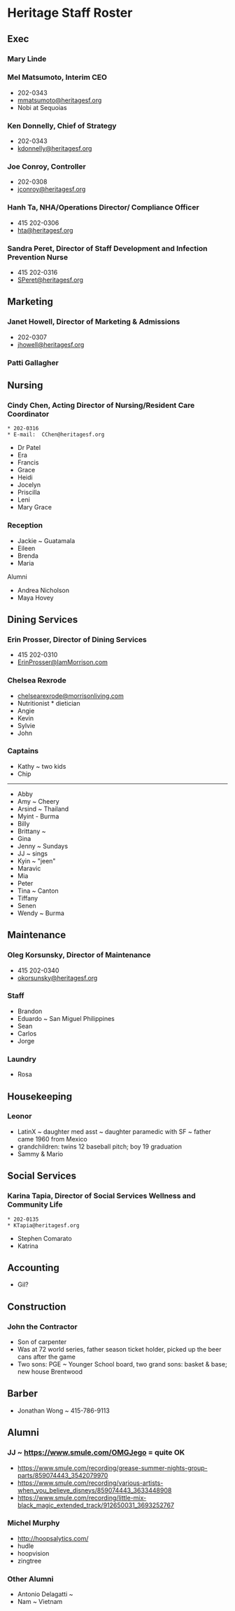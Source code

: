 # Heritage Staff Roster

## Exec

### Mary Linde


### Mel Matsumoto, Interim CEO
* 202-0343
* mmatsumoto@heritagesf.org
* Nobi at Sequoias

### Ken Donnelly, Chief of Strategy
* 202-0343
* kdonnelly@heritagesf.org

### Joe Conroy, Controller
* 202-0308
* jconroy@heritagesf.org

### Hanh Ta, NHA/Operations Director/ Compliance Officer
* 415 202-0306
* hta@heritagesf.org

### Sandra Peret, Director of Staff Development and Infection Prevention Nurse

* 415 202-0316
* SPeret@heritagesf.org

## Marketing

### Janet Howell, Director of Marketing & Admissions

* 202-0307
* jhowell@heritagesf.org

### Patti Gallagher


## Nursing

### Cindy Chen, Acting Director of Nursing/Resident Care Coordinator
	* 202-0316
	* E-mail:  CChen@heritagesf.org

* Dr Patel
* Era
* Francis
* Grace
* Heidi
* Jocelyn
* Priscilla
* Leni
* Mary Grace


### Reception

* Jackie ~ Guatamala
* Eileen
* Brenda
* Maria

Alumni

* Andrea Nicholson
* Maya Hovey

## Dining Services

### Erin Prosser, Director of  Dining Services
* 415 202-0310
* ErinProsser@IamMorrison.com

### Chelsea Rexrode

* chelsearexrode@morrisonliving.com
* Nutritionist * dietician
* Angie
* Kevin
* Sylvie
* John


### Captains

* Kathy ~ two kids
* Chip

***

* Abby
* Amy ~ Cheery
* Arsind ~ Thailand
* Myint - Burma
* Billy
* Brittany ~
* Gina
* Jenny ~ Sundays
* JJ ~ sings
* Kyin ~ "jeen"
* Maravic
* Mia
* Peter
* Tina ~ Canton
* Tiffany
* Senen
* Wendy ~ Burma



## Maintenance

### Oleg Korsunsky, Director of Maintenance

* 415 202-0340
* okorsunsky@heritagesf.org

### Staff

* Brandon
* Eduardo ~ San Miguel Philippines
* Sean
* Carlos
* Jorge


### Laundry

* Rosa


## Housekeeping

### Leonor
* LatinX ~ daughter med asst ~ daughter paramedic with SF ~ father came 1960 from Mexico
* grandchildren: twins 12 baseball pitch; boy 19 graduation
* Sammy & Mario


## Social Services

### Karina Tapia, Director of Social Services Wellness and Community Life
	* 202-0135
	* KTapia@heritagesf.org
* Stephen Comarato
* Katrina

## Accounting

* Gil?

## Construction

### John the Contractor

* Son of carpenter
* Was at 72 world series, father season ticket holder, picked up the beer cans after the game
* Two sons: PGE ~ Younger School board, two grand sons: basket & base; new house Brentwood

## Barber

* Jonathan Wong ~ 415-786-9113


## Alumni


### JJ ~ https://www.smule.com/OMGJego = quite OK

* https://www.smule.com/recording/grease-summer-nights-group-parts/859074443_3542079970
* https://www.smule.com/recording/various-artists-when_you_believe_disneys/859074443_3633448908
* https://www.smule.com/recording/little-mix-black_magic_extended_track/912650031_3693252767

### Michel Murphy

* http://hoopsalytics.com/
* hudle
* hoopvision
* zingtree


### Other Alumni

* Antonio Delagatti ~
* Nam ~ Vietnam
